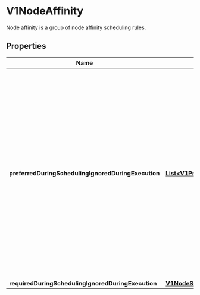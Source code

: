 

# V1NodeAffinity

Node affinity is a group of node affinity scheduling rules.
## Properties

Name | Type | Description | Notes
------------ | ------------- | ------------- | -------------
**preferredDuringSchedulingIgnoredDuringExecution** | [**List&lt;V1PreferredSchedulingTerm&gt;**](V1PreferredSchedulingTerm.md) | The scheduler will prefer to schedule pods to nodes that satisfy the affinity expressions specified by this field, but it may choose a node that violates one or more of the expressions. The node that is most preferred is the one with the greatest sum of weights, i.e. for each node that meets all of the scheduling requirements (resource request, requiredDuringScheduling affinity expressions, etc.), compute a sum by iterating through the elements of this field and adding \&quot;weight\&quot; to the sum if the node matches the corresponding matchExpressions; the node(s) with the highest sum are the most preferred. |  [optional]
**requiredDuringSchedulingIgnoredDuringExecution** | [**V1NodeSelector**](V1NodeSelector.md) |  |  [optional]



